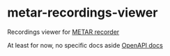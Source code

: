# metar-recordings-viewer

Recordings viewer for [METAR recorder](https://github.com/b4ck5p4c3/pulkovo-metar-recorder)

At least for now, no specific docs aside [OpenAPI docs](backend/openapi.json)